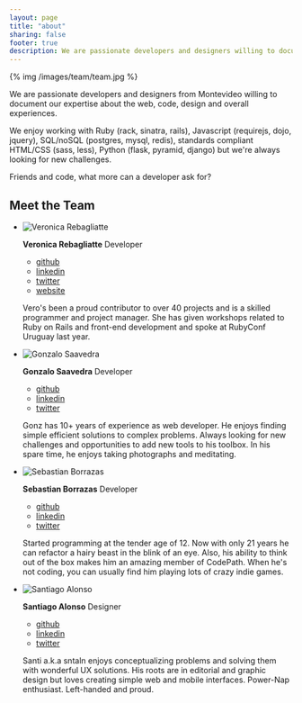 ```yaml
---
layout: page
title: "about"
sharing: false
footer: true
description: We are passionate developers and designers willing to document our expertise about the web, code, design and overall experiences.
---
```


{% img /images/team/team.jpg %}

We are passionate developers and designers from Montevideo willing to document our expertise about the web, code, design and overall experiences.

We enjoy working with Ruby (rack, sinatra, rails), Javascript (requirejs, dojo, jquery), SQL/noSQL (postgres, mysql, redis), standards compliant HTML/CSS (sass, less), Python (flask, pyramid, django) but we're always looking for new challenges.

Friends and code, what more can a developer ask for?

Meet the Team
--------

<ul class="team">
  <li>
    <img src="/images/team/vero.jpg" title="Veronica Rebagliatte" alt="Veronica Rebagliatte" />
    <p><strong>Veronica Rebagliatte</strong> <span class="role">Developer</span></p>
    <ul class="contact">
      <li class="github"><a href="http://github.com/rebagliatte" target="_blank"><span>github</span></a></li>
      <li class="linkedin"><a href="http://uy.linkedin.com/in/rebagliatte" target="_blank"><span>linkedin</span></a></li>
      <li class="twitter"><a href="http://www.twitter.com/rebagliatte" target="_blank"><span>twitter</span></a></li>
      <li class="website"><a href="http://rebagliatte.com" target="_blank"><span>website</span></a></li>
    </ul>
    <p class="short-desc">
      Vero's been a proud contributor to over 40 projects and is a skilled programmer and project manager.
      She has given workshops related to Ruby on Rails and front-end development and spoke at RubyConf Uruguay last year.
    </p>
  </li>
  <li class="even">
    <img src="/images/team/gonz.jpg" title="Gonzalo Saavedra" alt="Gonzalo Saavedra" />
    <p><strong>Gonzalo Saavedra</strong> <span class="role">Developer</span></p>
    <ul class="contact">
      <li class="github"><a href="http://github.com/gonz" target="_blank"><span>github</span></a></li>
      <li class="linkedin"><a href="http://uy.linkedin.com/in/gonzalosaavedra" target="_blank"><span>linkedin</span></a></li>
      <li class="twitter"><a href="http://twitter.com/talduken" target="_blank"><span>twitter</span></a></li>
    </ul>
    <p class="short-desc">
      Gonz has 10+ years of experience as web developer. He enjoys finding simple efficient solutions to complex problems. Always looking for new challenges and opportunities to add new tools to his toolbox.
    In his spare time, he enjoys taking photographs and meditating.
    </p>
  </li>
  <li>
    <img src="/images/team/seba.jpg" title="Sebastian Borrazas" alt="Sebastian Borrazas" />
    <p><strong>Sebastian Borrazas</strong> <span class="role">Developer</span></p>
    <ul class="contact">
      <li class="github"><a href="http://github.com/sborrazas" target="_blank"><span>github</span></a></li>
      <li class="linkedin"><a href="http://uy.linkedin.com/in/sborrazas" target="_blank"><span>linkedin</span></a></li>
      <li class="twitter"><a href="http://twitter.com/sborrazas" target="_blank"><span>twitter</span></a></li>
    </ul>
    <p class="short-desc">
      Started programming at the tender age of 12. Now with only 21 years he can refactor a hairy beast in the blink of an eye. Also, his ability to think out of the box makes him an amazing member of CodePath.
      When he's not coding, you can usually find him playing lots of crazy indie games.
    </p>
  </li>
  <li class="even">
    <img src="/images/team/santi.jpg" title="Santiago Alonso" alt="Santiago Alonso" />
    <p><strong>Santiago Alonso</strong> <span class="role">Designer</span></p>
    <ul class="contact">
      <li class="dribble"><a href="http://dribbble.com/sntaln" target="_blank"><span>github</span></a></li>
      <li class="linkedin"><a href="http://uy.linkedin.com/in/sntaln" target="_blank"><span>linkedin</span></a></li>
      <li class="twitter"><a href="http://twitter.com/sntaln" target="_blank"><span>twitter</span></a></li>
    </ul>
    <p class="short-desc">
      Santi a.k.a sntaln enjoys conceptualizing problems and solving them with wonderful UX solutions. His roots are in editorial and graphic design but loves creating simple web and mobile interfaces. Power-Nap enthusiast. Left-handed and proud.
    </p>
  </li>
</ul>